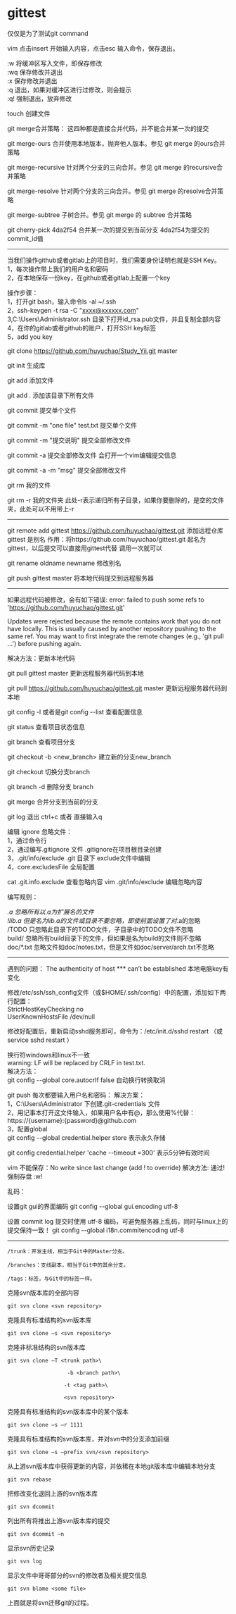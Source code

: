 # gittest
仅仅是为了测试git command

vim   点击insert 开始输入内容，点击esc 输入命令，保存退出。

:w    将缓冲区写入文件，即保存修改<br>
:wq   保存修改并退出<br>
:x    保存修改并退出<br>
:q    退出，如果对缓冲区进行过修改，则会提示<br>
:q!   强制退出，放弃修改<br>

touch <name> 创建文件

git merge合并策略：  这四种都是直接合并代码，并不能合并某一次的提交

git merge-ours
合并使用本地版本，抛弃他人版本。参见 git merge 的ours合并策略

git merge-recursive
针对两个分支的三向合并。参见 git merge 的recursive合并策略

git merge-resolve
针对两个分支的三向合并。参见 git merge 的resolve合并策略

git merge-subtree
子树合并。参见 git merge 的 subtree 合并策略


git cherry-pick 4da2f54  合并某一次的提交到当前分支   4da2f54为提交的commit_id值



------------------------------------

当我们操作github或者gitlab上的项目时，我们需要身份证明也就是SSH Key。<br>
1，每次操作带上我们的用户名和密码<br>
2，在本地保存一份key，在github或者gitlab上配置一个key<br>

操作步骤：<br>
1，打开git bash，输入命令ls -al ~/.ssh<br>
2，ssh-keygen -t rsa -C "xxxx@xxxxxx.com"<br>
3,C:\Users\Administrator\.ssh 目录下打开id_rsa.pub文件，并且复制全部内容<br>
4，在你的gitlab或者github的账户，打开SSH key标签<br>
5，add you key<br>


git clone https://github.com/huyuchao/Study_Yii.git master

git init  生成库

git add  <name> 添加文件

git add . 添加该目录下所有文件

git commit <name> 提交单个文件

git commit -m "one file" test.txt  提交单个文件  

git commit -m "提交说明"  提交全部修改文件

git commit -a 提交全部修改文件 会打开一个vim编辑提交信息

git commit -a -m "msg"  提交全部修改文件

git rm 我的文件

git rm -r 我的文件夹
此处-r表示递归所有子目录，如果你要删除的，是空的文件夹，此处可以不用带上-r

----------------------------------------------------------------------------------

git remote add gittest https://github.com/huyuchao/gittest.git     添加远程仓库
gittest 是别名
作用：将https://github.com/huyuchao/gittest.git 起名为gittest，以后提交可以直接用gittest代替
调用一次就可以

git rename oldname newname 修改别名

git push gittest master  将本地代码提交到远程服务器

----------------------------------------------------------------------------------

如果远程代码被修改，会有如下错误:
error: failed to push some refs to 'https://github.com/huyuchao/gittest.git'

Updates were rejected because the remote contains work that you do not have locally. 
This is usually caused by another repository pushing to the same ref. 
You may want to first integrate the remote changes
(e.g., 'git pull ...') before pushing again.

解决方法：更新本地代码


git pull gittest master  更新远程服务器代码到本地

git pull https://github.com/huyuchao/gittest.git master 更新远程服务器代码到本地


git config -l  或者是git config --list  查看配置信息

git status   查看项目状态信息

git branch   查看项目分支

git checkout -b <new_branch> 建立新的分支new_branch

git checkout <branch>  切换分支branch

git branch -d <branch>  删除分支 branch

git merge <branch>  合并分支到当前的分支

git log 退出  ctrl+c 或者 直接输入q


编辑 ignore 忽略文件：<br>
1，通过命令行<br>
2，通过编写.gitignore 文件   .gitignore在项目根目录创建<br>
3，.git/info/exclude  .git 目录下 exclude文件中编辑<br>
4，core.excludesFile  全局配置<br>

cat .git.info.exclude 查看忽略内容
vim .git/info/exclude 编辑忽略内容

编写规则：

*.a           忽略所有以.a为扩展名的文件    <br>
!lib.a        但是名为lib.a的文件或目录不要忽略，即使前面设置了对*.a的忽略<br>
/TODO         只忽略此目录下的TODO文件，子目录中的TODO文件不忽略<br>
build/        忽略所有build目录下的文件，但如果是名为build的文件则不忽略<br>
doc/*.txt     忽略文件如doc/notes.txt，但是文件如doc/server/arch.txt不忽略<br>

-----------------------------------------------------------------------------
遇到的问题：
The authenticity of host *** can’t be established  本地电脑key有变化<br>

修改/etc/ssh/ssh_config文件（或$HOME/.ssh/config）中的配置，添加如下两行配置：<br>
StrictHostKeyChecking no<br>
UserKnownHostsFile /dev/null<br>

修改好配置后，重新启动sshd服务即可，命令为：/etc/init.d/sshd restart （或 service sshd restart ）


换行符windows和linux不一致<br>
warning: LF will be replaced by CRLF in test.txt.<br>
解决方法：<br>
git config --global core.autocrlf false   自动换行转换取消<br>


git push 每次都要输入用户名和密码：
解决方案：<br>
1，C:\Users\Administrator  下创建.git-credentials 文件<br>
2，用记事本打开这文件输入，如果用户名中有@，那么使用%代替：<br>
   https://{username}:{password}@github.com<br>
3，配置global<br>
   git config --global credential.helper store    表示永久存储

   git config credential.helper 'cache --timeout =300' 表示5分钟有效时间


vim 不能保存：No write since last change (add ! to override)
解决方法: 通过!强制存盘  :w!


乱码：

设置git gui的界面编码
git config --global gui.encoding utf-8

设置 commit log 提交时使用 utf-8 编码，可避免服务器上乱码，同时与linux上的提交保持一致！
git config --global i18n.commitencoding utf-8


-------------------------------------------------------------------


    /trunk：开发主线，相当于Git中的Master分支。

    /branches：支线副本，相当于Git中的其余分支。

    /tags：标签，与Git中的标签一样。



克隆svn版本库的全部内容

    git svn clone <svn repository>

克隆具有标准结构的svn版本库

    git svn clone –s <svn repository>

克隆非标准结构的svn版本库

    git svn clone –T <trunk path>\

                       -b <branch path>\

                      -t <tag path>\

                      <svn repository>

克隆具有标准结构的svn版本库中的某个版本

    git svn clone –s –r 1111

克隆具有标准结构的svn版本库，并对svn中的分支添加前缀

    git svn clone –s –prefix svn/<svn repository>

从上游svn版本库中获得更新的内容，并依稀在本地git版本库中编辑本地分支

    git svn rebase

把修改变化退回上游的svn版本库

    git svn dcommit

列出所有将推出上游svn版本库的提交

    git svn dcommit –n

显示svn历史记录

    git svn log

显示文件中哥哥部分的svn的修改者及相关提交信息

    git svn blame <some file>

上面就是将svn迁移git的过程。




